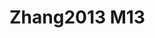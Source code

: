 # Zhang2013 M13
<a name="material" />
<script type="application/ld+json">

  {
    "@context": "https://schema.org/",
    "@type": "ChemicalSubstance",
    "http://purl.org/dc/terms/conformsTo":
      {
        "@type": "CreativeWork",
        "@id": "https://bioschemas.org/profiles/ChemicalSubstance/0.4-RELEASE/"
      },
    "@id": "https://egonw.github.io/nanowiki/nanowiki318.html#material",
    "name": "Zhang2013 M13",
    "sameAs: "http://127.0.0.1/mediawiki/index.php/Special:URIResolver/Zhang2013_M13"
  }
</script>


